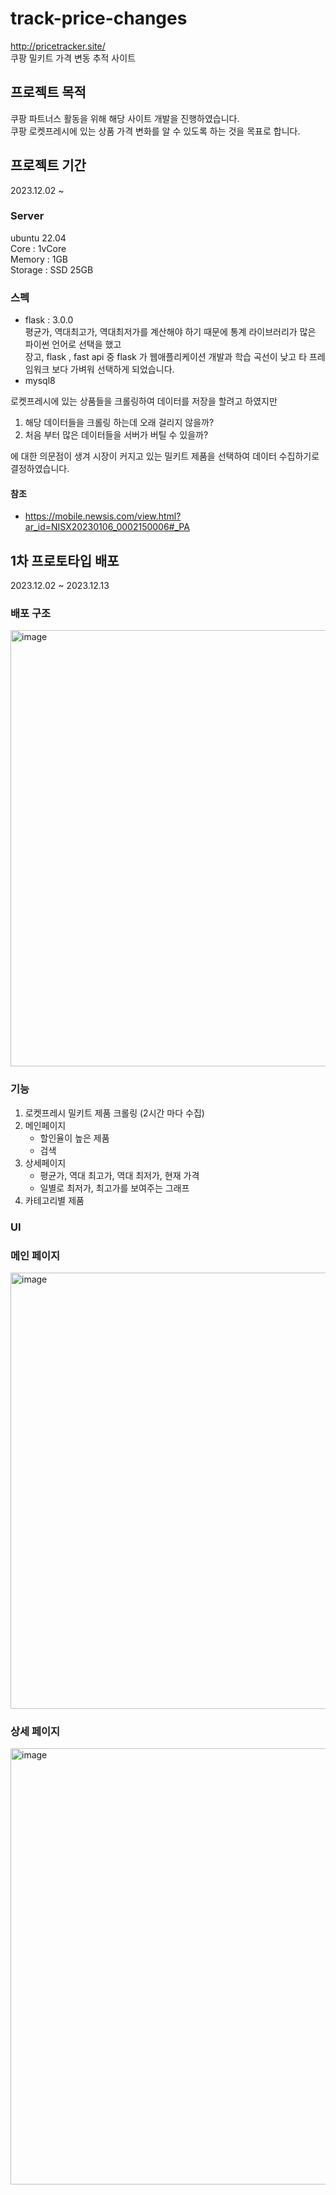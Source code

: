 # track-price-changes
http://pricetracker.site/ </br>
쿠팡 밀키트 가격 변동 추적 사이트

## 프로젝트 목적
쿠팡 파트너스 활동을 위해 해당 사이트 개발을 진행하였습니다.<br>
쿠팡 로켓프레시에 있는 상품 가격 변화를 알 수 있도록 하는 것을 목표로 합니다.

## 프로젝트 기간
2023.12.02 ~ 

### Server
ubuntu 22.04<br>
Core : 1vCore<br>
Memory : 1GB<br>
Storage : SSD 25GB<br>

### 스펙
- flask : 3.0.0 <br>
평균가, 역대최고가, 역대최저가를 계산해야 하기 때문에 통계 라이브러리가 많은 파이썬 언어로 선택을 했고 <br>
장고, flask , fast api 중 flask 가 웹애플리케이션 개발과 학습 곡선이 낮고 타 프레임워크 보다 가벼워 선택하게 되었습니다. <br>
- mysql8 <br>

로켓프레시에 있는 상품들을 크롤링하여 데이터를 저장을 할려고 하였지만
1. 해당 데이터들을 크롤링 하는데 오래 걸리지 않을까?
2. 처음 부터 많은 데이터들을 서버가 버틸 수 있을까?

에 대한 의문점이 생겨 시장이 커지고 있는 밀키트 제품을 선택하여 데이터 수집하기로 결정하였습니다.<br>
#### 참조 
- https://mobile.newsis.com/view.html?ar_id=NISX20230106_0002150006#_PA

## 1차 프로토타입 배포 
2023.12.02 ~ 2023.12.13<br>

### 배포 구조
<img width="698" alt="image" src="https://github.com/maie421/track-price-changes/assets/35258834/4f3cf9b2-db79-41aa-8445-1a37e647c4d1">

### 기능
1. 로켓프레시 밀키트 제품 크롤링 (2시간 마다 수집)
2. 메인페이지
   - 할인율이 높은 제품
   - 검색
3. 상세페이지
   - 평균가, 역대 최고가, 역대 최저가, 현재 가격
   - 일별로 최저가, 최고가를 보여주는 그래프
4. 카테고리별 제품
   
### UI
### 메인 페이지
<img width="698" alt="image" src="https://github.com/maie421/track-price-changes/assets/35258834/e89e3d2e-e7eb-4f30-95b3-d2977e44a264">

### 상세 페이지
<img width="698" alt="image" src="https://github.com/maie421/track-price-changes/assets/35258834/3518e7b2-7473-4b15-a894-91c92eb88dd7">

